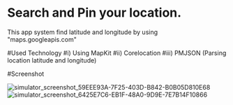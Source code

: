 # Search and Pin your location.
This app system find latitude and longitude by using "maps.googleapis.com"


#Used Technology
#i) Using MapKit
#ii) Corelocation
#iii) PMJSON (Parsing location latitude and longitude)

#Screenshot

![simulator_screenshot_59EEE93A-7F25-403D-B842-B0B05D810E68](https://user-images.githubusercontent.com/60251246/229273918-c83a6d71-4cb9-437a-8fd6-ee9c7c5cf7e7.png)
![simulator_screenshot_6425E7C6-EB1F-48A0-9D9E-7E7B14F10866](https://user-images.githubusercontent.com/60251246/229273937-5f419e7b-c68c-428c-b7d1-33b81ae35e58.png)


